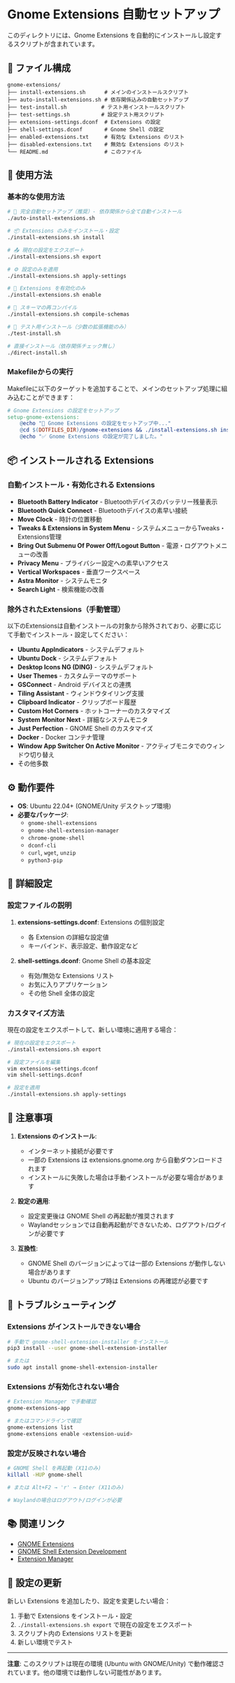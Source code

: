 # Gnome Extensions 自動セットアップ

このディレクトリには、Gnome Extensions を自動的にインストールし設定するスクリプトが含まれています。

## 📁 ファイル構成

```
gnome-extensions/
├── install-extensions.sh      # メインのインストールスクリプト
├── auto-install-extensions.sh # 依存関係込みの自動セットアップ
├── test-install.sh           # テスト用インストールスクリプト
├── test-settings.sh          # 設定テスト用スクリプト
├── extensions-settings.dconf  # Extensions の設定
├── shell-settings.dconf       # Gnome Shell の設定
├── enabled-extensions.txt     # 有効な Extensions のリスト
├── disabled-extensions.txt    # 無効な Extensions のリスト
└── README.md                  # このファイル
```

## 🚀 使用方法

### 基本的な使用方法

```bash
# 🚀 完全自動セットアップ（推奨）- 依存関係から全て自動インストール
./auto-install-extensions.sh

# 📦 Extensions のみをインストール・設定
./install-extensions.sh install

# 📤 現在の設定をエクスポート
./install-extensions.sh export

# ⚙️ 設定のみを適用
./install-extensions.sh apply-settings

# 🔌 Extensions を有効化のみ
./install-extensions.sh enable

# 🔧 スキーマの再コンパイル
./install-extensions.sh compile-schemas

# 🧪 テスト用インストール（少数の拡張機能のみ）
./test-install.sh

# 直接インストール（依存関係チェック無し）
./direct-install.sh
```

### Makefileからの実行

Makefileに以下のターゲットを追加することで、メインのセットアップ処理に組み込むことができます：

```makefile
# Gnome Extensions の設定をセットアップ
setup-gnome-extensions:
	@echo "🔧 Gnome Extensions の設定をセットアップ中..."
	@cd $(DOTFILES_DIR)/gnome-extensions && ./install-extensions.sh install
	@echo "✅ Gnome Extensions の設定が完了しました。"
```

## 📦 インストールされる Extensions

### 自動インストール・有効化される Extensions
- **Bluetooth Battery Indicator** - Bluetoothデバイスのバッテリー残量表示
- **Bluetooth Quick Connect** - Bluetoothデバイスの素早い接続
- **Move Clock** - 時計の位置移動
- **Tweaks & Extensions in System Menu** - システムメニューからTweaks・Extensions管理
- **Bring Out Submenu Of Power Off/Logout Button** - 電源・ログアウトメニューの改善
- **Privacy Menu** - プライバシー設定への素早いアクセス
- **Vertical Workspaces** - 垂直ワークスペース
- **Astra Monitor** - システムモニタ
- **Search Light** - 検索機能の改善

### 除外されたExtensions（手動管理）
以下のExtensionsは自動インストールの対象から除外されており、必要に応じて手動でインストール・設定してください：

- **Ubuntu AppIndicators** - システムデフォルト
- **Ubuntu Dock** - システムデフォルト
- **Desktop Icons NG (DING)** - システムデフォルト
- **User Themes** - カスタムテーマのサポート
- **GSConnect** - Android デバイスとの連携
- **Tiling Assistant** - ウィンドウタイリング支援
- **Clipboard Indicator** - クリップボード履歴
- **Custom Hot Corners** - ホットコーナーのカスタマイズ
- **System Monitor Next** - 詳細なシステムモニタ
- **Just Perfection** - GNOME Shell のカスタマイズ
- **Docker** - Docker コンテナ管理
- **Window App Switcher On Active Monitor** - アクティブモニタでのウィンドウ切り替え
- その他多数

## ⚙️ 動作要件

- **OS**: Ubuntu 22.04+ (GNOME/Unity デスクトップ環境)
- **必要なパッケージ**:
  - `gnome-shell-extensions`
  - `gnome-shell-extension-manager`
  - `chrome-gnome-shell`
  - `dconf-cli`
  - `curl`, `wget`, `unzip`
  - `python3-pip`

## 🔧 詳細設定

### 設定ファイルの説明

1. **extensions-settings.dconf**: Extensions の個別設定
   - 各 Extension の詳細な設定値
   - キーバインド、表示設定、動作設定など

2. **shell-settings.dconf**: Gnome Shell の基本設定
   - 有効/無効な Extensions リスト
   - お気に入りアプリケーション
   - その他 Shell 全体の設定

### カスタマイズ方法

現在の設定をエクスポートして、新しい環境に適用する場合：

```bash
# 現在の設定をエクスポート
./install-extensions.sh export

# 設定ファイルを編集
vim extensions-settings.dconf
vim shell-settings.dconf

# 設定を適用
./install-extensions.sh apply-settings
```

## 🚨 注意事項

1. **Extensions のインストール**:
   - インターネット接続が必要です
   - 一部の Extensions は extensions.gnome.org から自動ダウンロードされます
   - インストールに失敗した場合は手動インストールが必要な場合があります

2. **設定の適用**:
   - 設定変更後は GNOME Shell の再起動が推奨されます
   - Waylandセッションでは自動再起動ができないため、ログアウト/ログインが必要です

3. **互換性**:
   - GNOME Shell のバージョンによっては一部の Extensions が動作しない場合があります
   - Ubuntu のバージョンアップ時は Extensions の再確認が必要です

## 🔄 トラブルシューティング

### Extensions がインストールできない場合

```bash
# 手動で gnome-shell-extension-installer をインストール
pip3 install --user gnome-shell-extension-installer

# または
sudo apt install gnome-shell-extension-installer
```

### Extensions が有効化されない場合

```bash
# Extension Manager で手動確認
gnome-extensions-app

# またはコマンドラインで確認
gnome-extensions list
gnome-extensions enable <extension-uuid>
```

### 設定が反映されない場合

```bash
# GNOME Shell を再起動 (X11のみ)
killall -HUP gnome-shell

# または Alt+F2 → 'r' → Enter (X11のみ)

# Waylandの場合はログアウト/ログインが必要
```

## 📚 関連リンク

- [GNOME Extensions](https://extensions.gnome.org/)
- [GNOME Shell Extension Development](https://gjs.guide/extensions/)
- [Extension Manager](https://github.com/mjakeman/extension-manager)

## 📝 設定の更新

新しい Extensions を追加したり、設定を変更したい場合：

1. 手動で Extensions をインストール・設定
2. `./install-extensions.sh export` で現在の設定をエクスポート
3. スクリプト内の Extensions リストを更新
4. 新しい環境でテスト

---

**注意**: このスクリプトは現在の環境 (Ubuntu with GNOME/Unity) で動作確認されています。他の環境では動作しない可能性があります。
